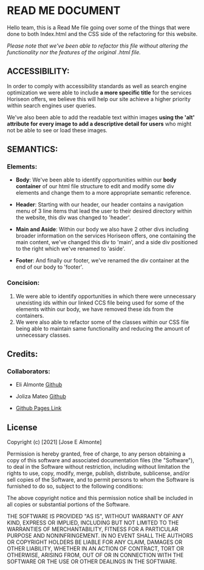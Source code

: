 # READ ME DOCUMENT

Hello team, this is a Read Me file going over some of the things that were done to both Index.html and the CSS side of the refactoring for this website.

*Please note that we've been able to refactor this file without altering the functionality nor the features of the original .html file.*

## ACCESSIBILITY:

In order to comply with accessibility standards as well as search engine optimization we were able to include **a more specific title** for the services Horiseon offers, we believe this will help our site achieve a higher priority within search engines user queries.

We've also been able to add the readable text within images **using the 'alt' attribute for every image to add a descriptive detail for users** who might not be able to see or load these images.

## SEMANTICS:

### Elements:

* **Body**: 
We've been able to identify opportunities within our **body container** of our html file structure to edit and modify some div elements and change them to a more appropriate semantic reference.

* **Header**: Starting with our header, our header contains a navigation menu of 3 line items that lead the user to their desired directory within the website, this div was changed to 'header'.

* **Main and Aside**: Within our body we also have 2 other divs including broader information on the services Horiseon offers, one containing the main content, we've changed this div to 'main', and a side div positioned to the right which we've renamed to 'aside'.

* **Footer**: And finally our footer, we've renamed the div container at the end of our body to 'footer'.  

### Concision:

1. We were able to identify opportunities in which there were unnecessary unexisting ids within our linked CCS file being used for some of the elements within our body, we have removed these ids from the containers.
2. We were also able to refactor some of the classes within our CSS file being able to maintain same functionality and reducing the amount of unnecessary classes.

## Credits:

### Collaborators:

* Eli Almonte [Github](https://github.com/exention)
* Joliza Mateo [Github]()

* [Github Pages Link](https://exention.github.io/website-refactoring/)

## License

Copyright (c) [2021] [Jose E Almonte]

Permission is hereby granted, free of charge, to any person obtaining a copy
of this software and associated documentation files (the "Software"), to deal
in the Software without restriction, including without limitation the rights
to use, copy, modify, merge, publish, distribute, sublicense, and/or sell
copies of the Software, and to permit persons to whom the Software is
furnished to do so, subject to the following conditions:

The above copyright notice and this permission notice shall be included in all
copies or substantial portions of the Software.

THE SOFTWARE IS PROVIDED "AS IS", WITHOUT WARRANTY OF ANY KIND, EXPRESS OR
IMPLIED, INCLUDING BUT NOT LIMITED TO THE WARRANTIES OF MERCHANTABILITY,
FITNESS FOR A PARTICULAR PURPOSE AND NONINFRINGEMENT. IN NO EVENT SHALL THE
AUTHORS OR COPYRIGHT HOLDERS BE LIABLE FOR ANY CLAIM, DAMAGES OR OTHER
LIABILITY, WHETHER IN AN ACTION OF CONTRACT, TORT OR OTHERWISE, ARISING FROM,
OUT OF OR IN CONNECTION WITH THE SOFTWARE OR THE USE OR OTHER DEALINGS IN THE
SOFTWARE.
